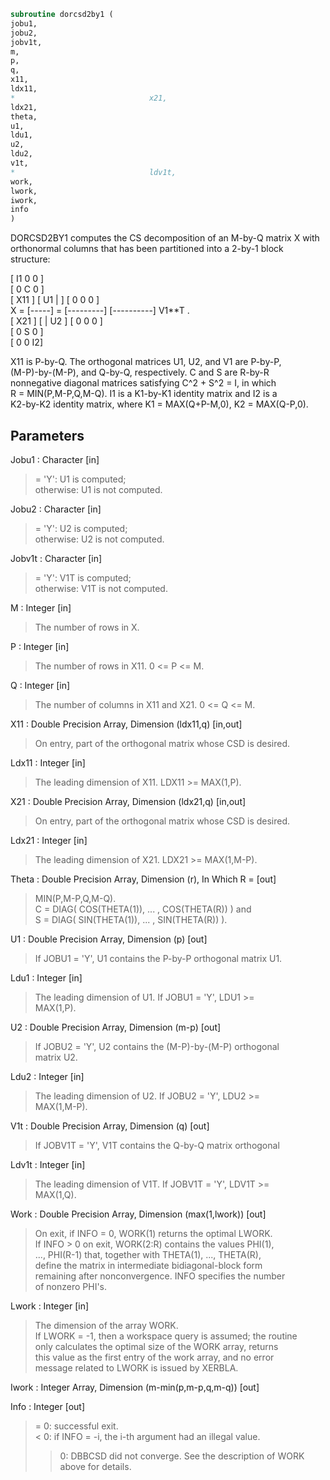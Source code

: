 ```fortran  
subroutine dorcsd2by1 (  
jobu1,  
jobu2,  
jobv1t,  
m,  
p,  
q,  
x11,  
ldx11,  
*                              x21,  
ldx21,  
theta,  
u1,  
ldu1,  
u2,  
ldu2,  
v1t,  
*                              ldv1t,  
work,  
lwork,  
iwork,  
info  
)  
```  
  
DORCSD2BY1 computes the CS decomposition of an M-by-Q matrix X with  
orthonormal columns that has been partitioned into a 2-by-1 block  
structure:  
  
[  I1 0  0 ]  
[  0  C  0 ]  
[ X11 ]   [ U1 |    ] [  0  0  0 ]  
X = [-----] = [---------] [----------] V1**T .  
[ X21 ]   [    | U2 ] [  0  0  0 ]  
[  0  S  0 ]  
[  0  0  I2]  
  
X11 is P-by-Q. The orthogonal matrices U1, U2, and V1 are P-by-P,  
(M-P)-by-(M-P), and Q-by-Q, respectively. C and S are R-by-R  
nonnegative diagonal matrices satisfying C^2 + S^2 = I, in which  
R = MIN(P,M-P,Q,M-Q). I1 is a K1-by-K1 identity matrix and I2 is a  
K2-by-K2 identity matrix, where K1 = MAX(Q+P-M,0), K2 = MAX(Q-P,0).  
  
## Parameters  
Jobu1 : Character [in]  
> = 'Y':      U1 is computed;  
> otherwise:  U1 is not computed.  
  
Jobu2 : Character [in]  
> = 'Y':      U2 is computed;  
> otherwise:  U2 is not computed.  
  
Jobv1t : Character [in]  
> = 'Y':      V1T is computed;  
> otherwise:  V1T is not computed.  
  
M : Integer [in]  
> The number of rows in X.  
  
P : Integer [in]  
> The number of rows in X11. 0 <= P <= M.  
  
Q : Integer [in]  
> The number of columns in X11 and X21. 0 <= Q <= M.  
  
X11 : Double Precision Array, Dimension (ldx11,q) [in,out]  
> On entry, part of the orthogonal matrix whose CSD is desired.  
  
Ldx11 : Integer [in]  
> The leading dimension of X11. LDX11 >= MAX(1,P).  
  
X21 : Double Precision Array, Dimension (ldx21,q) [in,out]  
> On entry, part of the orthogonal matrix whose CSD is desired.  
  
Ldx21 : Integer [in]  
> The leading dimension of X21. LDX21 >= MAX(1,M-P).  
  
Theta : Double Precision Array, Dimension (r), In Which R = [out]  
> MIN(P,M-P,Q,M-Q).  
> C = DIAG( COS(THETA(1)), ... , COS(THETA(R)) ) and  
> S = DIAG( SIN(THETA(1)), ... , SIN(THETA(R)) ).  
  
U1 : Double Precision Array, Dimension (p) [out]  
> If JOBU1 = 'Y', U1 contains the P-by-P orthogonal matrix U1.  
  
Ldu1 : Integer [in]  
> The leading dimension of U1. If JOBU1 = 'Y', LDU1 >=  
> MAX(1,P).  
  
U2 : Double Precision Array, Dimension (m-p) [out]  
> If JOBU2 = 'Y', U2 contains the (M-P)-by-(M-P) orthogonal  
> matrix U2.  
  
Ldu2 : Integer [in]  
> The leading dimension of U2. If JOBU2 = 'Y', LDU2 >=  
> MAX(1,M-P).  
  
V1t : Double Precision Array, Dimension (q) [out]  
> If JOBV1T = 'Y', V1T contains the Q-by-Q matrix orthogonal  
  
Ldv1t : Integer [in]  
> The leading dimension of V1T. If JOBV1T = 'Y', LDV1T >=  
> MAX(1,Q).  
  
Work : Double Precision Array, Dimension (max(1,lwork)) [out]  
> On exit, if INFO = 0, WORK(1) returns the optimal LWORK.  
> If INFO > 0 on exit, WORK(2:R) contains the values PHI(1),  
> ..., PHI(R-1) that, together with THETA(1), ..., THETA(R),  
> define the matrix in intermediate bidiagonal-block form  
> remaining after nonconvergence. INFO specifies the number  
> of nonzero PHI's.  
  
Lwork : Integer [in]  
> The dimension of the array WORK.  
> If LWORK = -1, then a workspace query is assumed; the routine  
> only calculates the optimal size of the WORK array, returns  
> this value as the first entry of the work array, and no error  
> message related to LWORK is issued by XERBLA.  
  
Iwork : Integer Array, Dimension (m-min(p,m-p,q,m-q)) [out]  
  
Info : Integer [out]  
> = 0:  successful exit.  
> < 0:  if INFO = -i, the i-th argument had an illegal value.  
> > 0:  DBBCSD did not converge. See the description of WORK  
> above for details.  
  
